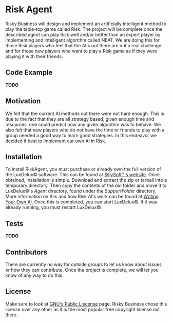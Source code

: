 # Risk Agent
Risky Business will design and implement an artificially intelligent method to play the table-top game called Risk. The project will be complete once the described agent can play Risk well and/or better than an expert player by implementing and intelligent algorithm called NEAT. We are doing this for those Risk players who feel that the AI's out there are not a real challenge and for those new players who want to play a Risk game as if they were playing it with their friends.
## Code Example
***TODO***
## Motivation
We felt that the current AI methods out there were not hard enough. This is due to the fact that they are all strategy based; given enough time and resources, one could predict how any given algorithm was to behave. We also felt that new players who do not have the time or friends to play with a group needed a good way to learn good strategies. In this endeavor we decided it best to implement our own AI in Risk.
## Installation
To install RiskAgent, you must purchase or already own the full version of the LuxDelux© software. This can be found at [SillySoft™'s website](http://sillysoft.net/lux/). Once obtained, installation is simple. Download and extract the zip or tarball into a temporary directory. Then copy the contents of the *bin* folder and move it to LuxDelux©'s *Agent* directory, found under the *SupportFolder* directory. More information on this and how Risk AI's work can be found at [Writing Your Own AI](http://sillysoft.net/wiki/?WritingYourOwnAI). Once this is completed, you can start LuxDelux©. If it was already running, you must restart LuxDelux©.
## Tests
***TODO***
## Contributors
There are currently no way for outside groups to let us know about issues or how they can contribute. Once the project is complete, we will let you know of any way to do this.
## License
Make sure to look at [GNU's Public Liscense](http://www.gnu.org/licenses/gpl-3.0.en.html) page. Risky Business chose this license over any other as it is the most popular free copyright license out there.
